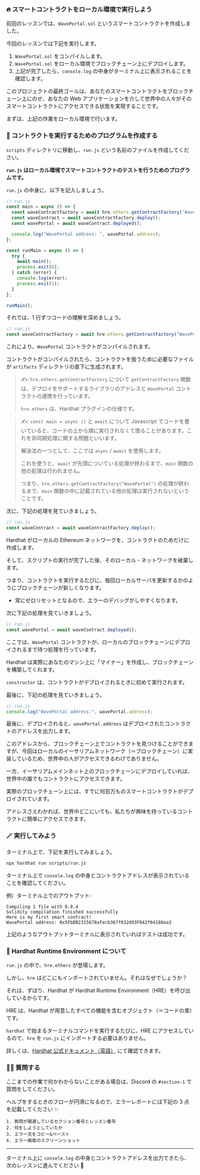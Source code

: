 ### 🔥 スマートコントラクトをローカル環境で実行しよう

前回のレッスンでは、`WavePortal.sol` というスマートコントラクトを作成しました。

今回のレッスンでは下記を実行します。

1. `WavePortal.sol` をコンパイルします。
2. `WavePortal.sol` をローカル環境でブロックチェーン上にデプロイします。
3. 上記が完了したら、`console.log` の中身がターミナル上に表示されることを確認します。

このプロジェクトの最終ゴールは、あなたのスマートコントラクトをブロックチェーン上にのせ、あなたの Web アプリケーションを介して世界中の人々がそのスマートコントラクトにアクセスできる状態を実現することです。

まずは、上記の作業をローカル環境で行います。

### 📝 コントラクトを実行するためのプログラムを作成する

`scripts` ディレクトリに移動し、`run.js` という名前のファイルを作成してください。

**`run.js` はローカル環境でスマートコントラクトのテストを行うためのプログラムです。**

`run.js` の中身に、以下を記入しましょう。

```javascript
// run.js
const main = async () => {
  const waveContractFactory = await hre.ethers.getContractFactory("WavePortal");
  const waveContract = await waveContractFactory.deploy();
  const wavePortal = await waveContract.deployed();

  console.log("WavePortal address: ", wavePortal.address);
};

const runMain = async () => {
  try {
    await main();
    process.exit(0);
  } catch (error) {
    console.log(error);
    process.exit(1);
  }
};

runMain();
```

それでは、1 行ずつコードの理解を深めましょう。

```javascript
// run.js
const waveContractFactory = await hre.ethers.getContractFactory("WavePortal");
```

これにより、`WavePortal` コントラクトがコンパイルされます。

コントラクトがコンパイルされたら、コントラクトを扱うために必要なファイルが `artifacts` ディレクトリの直下に生成されます。

> ✍️: `hre.ethers.getContractFactory` について
> `getContractFactory` 関数は、デプロイをサポートするライブラリのアドレスと `WavePortal` コントラクトの連携を行っています。
>
> `hre.ethers` は、Hardhat プラグインの仕様です。

> ✍️: `const main = async ()` と `await` について
> Javascript でコードを書いていると、コードの上から順に実行されなくて困ることがあります。これを非同期処理に関する問題といいます。
>
> 解決法の一つとして、ここでは `async` / `await` を使用します。
>
> これを使うと、`await` が先頭についている処理が終わるまで、`main` 関数の他の処理は行われません。
>
> つまり、`hre.ethers.getContractFactory("WavePortal")` の処理が終わるまで、`main` 関数の中に記載されている他の処理は実行されないということです。

次に、下記の処理を見ていきましょう。

```javascript
// run.js
const waveContract = await waveContractFactory.deploy();
```

Hardhat がローカルの Ethereum ネットワークを、コントラクトのためだけに作成します。

そして、スクリプトの実行が完了した後、そのローカル・ネットワークを破棄します。

つまり、コントラクトを実行するたびに、毎回ローカルサーバを更新するかのようにブロックチェーンが新しくなります。

- 常にゼロリセットとなるので、エラーのデバッグがしやすくなります。

次に下記の処理を見ていきましょう。

```javascript
// run.js
const wavePortal = await waveContract.deployed();
```

ここでは、`WavePortal` コントラクトが、ローカルのブロックチェーンにデプロイされるまで待つ処理を行っています。

Hardhat は実際にあなたのマシン上に「マイナー」を作成し、ブロックチェーンを構築してくれます。

`constructor` は、コントラクトがデプロイされるときに初めて実行されます。

最後に、下記の処理を見ていきましょう。

```javascript
// run.js
console.log("WavePortal address:", wavePortal.address);
```

最後に、デプロイされると、`wavePortal.address` はデプロイされたコントラクトのアドレスを出力します。

このアドレスから、ブロックチェーン上でコントラクトを見つけることができますが、今回はローカルのイーサリアムネットワーク（＝ブロックチェーン）に実装しているため、世界中の人がアクセスできるわけでありません。

一方、イーサリアムメインネット上のブロックチェーンにデプロイしていれば、世界中の誰でもコントラクトにアクセスできます。

実際のブロックチェーン上には、すでに何百万ものスマートコントラクトがデプロイされています。

アドレスさえわかれば、世界中どこにいても、私たちが興味を持っているコントラクトに簡単にアクセスできます。

### 🪄 実行してみよう

ターミナル上で、下記を実行してみましょう。

```bash
npx hardhat run scripts/run.js
```

ターミナル上で `console.log` の中身とコントラクトアドレスが表示されていることを確認してください。

例）ターミナル上でのアウトプット:

```
Compiling 1 file with 0.8.4
Solidity compilation finished successfully
Here is my first smart contract!
WavePortal address: 0x5FbDB2315678afecb367f032d93F642f64180aa3
```

上記のようなアウトプットターミナルに表示されていればテストは成功です。

### 🎩 Hardhat Runtime Environment について

`run.js` の中で、`hre.ethers` が登場します。

しかし、`hre` はどこにもインポートされていません。それはなぜでしょうか？

それは、ずばり、Hardhat が Hardhat Runtime Environment（HRE）を呼び出しているからです。

HRE は、Hardhat が用意したすべての機能を含むオブジェクト（＝コードの束）です。

`hardhat` で始まるターミナルコマンドを実行するたびに、HRE にアクセスしているので、`hre` を `run.js` にインポートする必要はありません。

詳しくは、[Hardhat 公式ドキュメント（英語）](https://hardhat.org/advanced/hardhat-runtime-environment.html) にて確認できます。

### 🙋‍♂️ 質問する

ここまでの作業で何かわからないことがある場合は、Discord の `#section-1` で質問をしてください。

ヘルプをするときのフローが円滑になるので、エラーレポートには下記の 3 点を記載してください ✨

```
1. 質問が関連しているセクション番号とレッスン番号
2. 何をしようとしていたか
3. エラー文をコピー&ペースト
4. エラー画面のスクリーンショット
```

---

ターミナル上に `console.log` の中身とコントラクトアドレスを出力できたら、次のレッスンに進んでください 🎉
